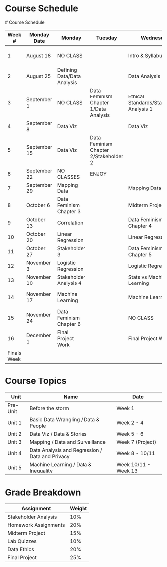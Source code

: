 <h1>Course Schedule</h1>
# Course Schedule

| Week # | Monday Date  | Monday                                | Tuesday                                      | Wednesday                            | Thursday                            | Friday (Lab)     | Due Friday        |
|--------|--------------|---------------------------------------|----------------------------------------------|--------------------------------------|-------------------------------------|------------------|------------------|
| 1      | August 18    | NO CLASS                              |                                              | Intro & Syllabus Day                  |                                     | no lab this week |                  |
| 2      | August 25    | Defining Data/Data Analysis           |                                              | Data Analysis Day 2                   |                                     |                  | Intro to Data Quiz |
| 3      | September 1  | NO CLASS                              | Data Feminism Chapter 1/Data Analysis        | Ethical Standards/Stakeholder Analysis 1 |                                  | HW 1             | HW 1 Due         |
| 4      | September 8  | Data Viz                              |                                              | Data Viz                              |                                     |                  | Data Viz Quiz     |
| 5      | September 15 | Data Viz                              | Data Feminism Chapter 2/Stakeholder 2        |                                      |                                     | HW 2             | HW 2 Due         |
| 6      | September 22 | NO CLASSES                            | ENJOY                                        |                                      |                                     | NO LAB           |                  |
| 7      | September 29 | Mapping Data                          |                                              | Mapping Data                          |                                     |                  | Mapping Quiz      |
| 8      | October 6    | Data Feminism Chapter 3               |                                              | Midterm Project                       | Midterm Project                      |                  | Midterm Project Due |
| 9      | October 13   | Correlation                           |                                              | Data Feminism Chapter 4               |                                     |                  | Correlation Quiz  |
| 10     | October 20   | Linear Regression                     |                                              | Linear Regression                     |                                     | NO LAB           |                  |
| 11     | October 27   | Stakeholder 3                         |                                              | Data Feminism Chapter 5               |                                     | HW 3             | HW 3 Due         |
| 12     | November 3   | Logistic Regression                   |                                              | Logistic Regression                   |                                     |                  | Regression Quiz   |
| 13     | November 10  | Stakeholder Analysis 4                |                                              | Stats vs Machine Learning             |                                     | HW 4 Due         | HW 4 Due         |
| 14     | November 17  | Machine Learning                      |                                              | Machine Learning                      |                                     |                  | Machine Learning Quiz |
| 15     | November 24  | Data Feminism Chapter 6               |                                              | NO CLASS                              | HAPPY THANKSGIVING                   |                  |                  |
| 16     | December 1   | Final Project Work                    |                                              | Final Project Work                    |                                     | HW 5             | HW 5 Due         |
| Finals Week |          |                                       |                                              |                                      |                                     |                  |                  |


<h1>Course Topics</h1>

|Unit|Name|Date      |
|----|----|--------|
|Pre-Unit|Before the storm|Week 1|
|Unit 1|Basic Data Wrangling / Data & People|Week 2 - 4|
|Unit 2|Data Viz / Data & Stories|Week 5 - 6|
|Unit 3|Mapping / Data and Surveillance|Week 7 (Project)|
|Unit 4|Data Analysis and Regression / Data and Privacy|Week 8 - 10/11|
|Unit 5|Machine Learning / Data & Inequality|Week 10/11 - Week 13|


<h1>Grade Breakdown</h1>

|Assignment|Weight|
|----------|------|
|Stakeholder Analysis| 10%|
|Homework Assignments| 20%|
|Midterm Project| 15%|
|Lab Quizzes| 10%|
|Data Ethics| 20%|
|Final Project| 25%|

